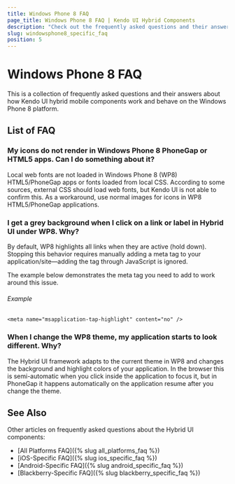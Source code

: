 ```yaml
---
title: Windows Phone 8 FAQ
page_title: Windows Phone 8 FAQ | Kendo UI Hybrid Components
description: "Check out the frequently asked questions and their answers about how Kendo UI hybrid components work and behave on the Windows Phone 8 platform."
slug: windowsphone8_specific_faq
position: 5
---
```


# Windows Phone 8 FAQ

This is a collection of frequently asked questions and their answers about how Kendo UI hybrid mobile components work and behave on the Windows Phone 8 platform.

## List of FAQ

### My icons do not render in Windows Phone 8 PhoneGap or HTML5 apps. Can I do something about it?

Local web fonts are not loaded in Windows Phone 8 (WP8) HTML5/PhoneGap apps or fonts loaded from local CSS. According to some sources, external CSS should load web fonts, but Kendo UI is not able to confirm this. As a workaround, use normal images for icons in WP8 HTML5/PhoneGap applications.

### I get a grey background when I click on a link or label in Hybrid UI under WP8. Why?

By default, WP8 highlights all links when they are active (hold down). Stopping this behavior requires manually adding a meta tag to your application/site&mdash;adding the tag through JavaScript is ignored.

The example below demonstrates the meta tag you need to add to work around this issue.

###### Example

    <meta name="msapplication-tap-highlight" content="no" />

### When I change the WP8 theme, my application starts to look different. Why?

The Hybrid UI framework adapts to the current theme in WP8 and changes the background and highlight colors of your application. In the browser this is semi-automatic when you click inside the application to focus it, but in PhoneGap it happens automatically on the application resume after you change the theme.

## See Also

Other articles on frequently asked questions about the Hybrid UI components:

* [All Platforms FAQ]({% slug all_platforms_faq %})
* [iOS-Specific FAQ]({% slug ios_specific_faq %})
* [Android-Specific FAQ]({% slug android_specific_faq %})
* [Blackberry-Specific FAQ]({% slug blackberry_specific_faq %})
